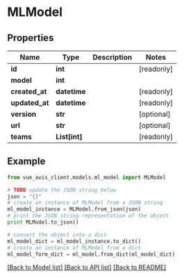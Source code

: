 # MLModel


## Properties

Name | Type | Description | Notes
------------ | ------------- | ------------- | -------------
**id** | **int** |  | [readonly]
**model** | **int** |  |
**created_at** | **datetime** |  | [readonly]
**updated_at** | **datetime** |  | [readonly]
**version** | **str** |  | [optional]
**url** | **str** |  | [optional]
**teams** | **List[int]** |  | [readonly]

## Example

```python
from vue_avis_client.models.ml_model import MLModel

# TODO update the JSON string below
json = "{}"
# create an instance of MLModel from a JSON string
ml_model_instance = MLModel.from_json(json)
# print the JSON string representation of the object
print MLModel.to_json()

# convert the object into a dict
ml_model_dict = ml_model_instance.to_dict()
# create an instance of MLModel from a dict
ml_model_form_dict = ml_model.from_dict(ml_model_dict)
```
[[Back to Model list]](..#documentation-for-models) [[Back to API list]](..#documentation-for-api-endpoints) [[Back to README]](..)
